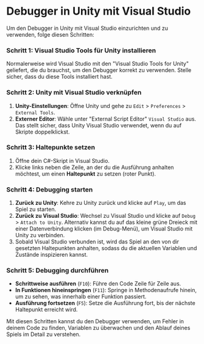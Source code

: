 # Debugger in Unity mit Visual Studio
Um den Debugger in Unity mit Visual Studio einzurichten und zu verwenden, folge diesen Schritten:

### Schritt 1: Visual Studio Tools für Unity installieren
Normalerweise wird Visual Studio mit den "Visual Studio Tools for Unity" geliefert, die du brauchst, um den Debugger korrekt zu verwenden. Stelle sicher, dass du diese Tools installiert hast.

### Schritt 2: Unity mit Visual Studio verknüpfen
1. **Unity-Einstellungen**: Öffne Unity und gehe zu `Edit` > `Preferences` > `External Tools`.
2. **Externer Editor**: Wähle unter "External Script Editor" `Visual Studio` aus. Das stellt sicher, dass Unity Visual Studio verwendet, wenn du auf Skripte doppelklickst.

### Schritt 3: Haltepunkte setzen
1. Öffne dein C#-Skript in Visual Studio.
2. Klicke links neben die Zeile, an der du die Ausführung anhalten möchtest, um einen **Haltepunkt** zu setzen (roter Punkt).

### Schritt 4: Debugging starten
1. **Zurück zu Unity**: Kehre zu Unity zurück und klicke auf `Play`, um das Spiel zu starten.
2. **Zurück zu Visual Studio**: Wechsel zu Visual Studio und klicke auf `Debug` > `Attach to Unity`. Alternativ kannst du auf das kleine grüne Dreieck mit einer Datenverbindung klicken (im Debug-Menü), um Visual Studio mit Unity zu verbinden.
3. Sobald Visual Studio verbunden ist, wird das Spiel an den von dir gesetzten Haltepunkten anhalten, sodass du die aktuellen Variablen und Zustände inspizieren kannst.

### Schritt 5: Debugging durchführen
- **Schrittweise ausführen** (`F10`): Führe den Code Zeile für Zeile aus.
- **In Funktionen hineinspringen** (`F11`): Springe in Methodenaufrufe hinein, um zu sehen, was innerhalb einer Funktion passiert.
- **Ausführung fortsetzen** (`F5`): Setze die Ausführung fort, bis der nächste Haltepunkt erreicht wird.

Mit diesen Schritten kannst du den Debugger verwenden, um Fehler in deinem Code zu finden, Variablen zu überwachen und den Ablauf deines Spiels im Detail zu verstehen.
